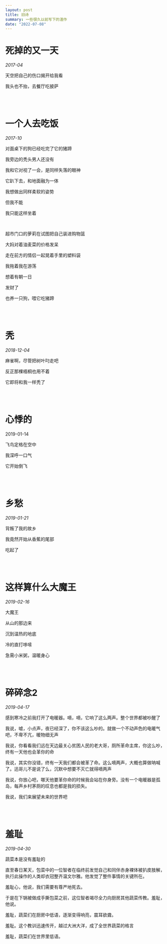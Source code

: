 ```yaml
---
layout: post
title: 旧诗
summary: 一些很久以前写下的渣作
date: "2022-07-08"
---
```



# 死掉的又一天

*2017-04*

天空把自己的伤口揭开给我看

我头也不抬，去餐厅吃披萨

<br/>



<br/>

# 一个人去吃饭

*2017-10*

对面桌下的狗已经吃完了它的猪蹄

我旁边的秃头男人还没有

我和它对视了一会，是同样失落的眼神

它趴下去，和地面融为一体

我想做出同样柔软的姿势

但我不能

我只能这样坐着

<br/>

超市门口的萝莉在试图把自己装进购物篮

大妈对着油麦菜的价格发呆

走在前方的情侣一起晃着手里的塑料袋

我拖着我在游荡

想着有朝一日

发财了

也养一只狗，喂它吃猪蹄

<br/>



<br/>

# 秃

*2018-12-04*

麻雀啊，尽管把树叶叼走吧

反正那棵梧桐也用不着

它即将和我一样秃了

<br/>



<br/>

# 心悸的

2019-01-14

飞鸟定格在空中

我深呼一口气

它开始倒飞

<br/>



<br/>

# 乡愁

*2019-01-21*

背叛了我的故乡

我竟然开始从香蕉的尾部

吃起了

<br/>



<br/>

# 这样算什么大魔王

*2019-02-16*

大魔王

从山的那边来

沉到温热的地底

冷的直打哆嗦

急需小米粥，温暖身心

<br/>



<br/>

# 碎碎念2

*2019-04-17*

感到寒冷之前我打开了电暖器。嘀，嘀，它响了这么两声。整个世界都被吵醒了

我说，嘘，小点声，夜已经深了，你不该这么吵的。就做一个不动声色的电暖气吧，不卑不亢，暖物细无声

我说，你看看我们远在天边最关心贫困人民的老大哥，厕所革命主席，你这么吵，终有一天他也会革你的命

我说，其实你没错，终有一天我们都会被革了命。这么嘀两声，大概也算做呐喊了。迅哥儿不是说了么，沉默中想要不灭亡就得嘀两声

我说，你放心吧，哪天他要革你命的时候我会站在你身旁。没有一个电暖器是孤岛，每声乡村茅厕的叹息也都是我的损失。

我说，我们来展望未来的世界吧

<br/>



<br/>

# 羞耻

*2019-04-30*

蔬菜本是没有羞耻的

直至春日某天，包菜中的一位智者在临终前发觉自己和同伴赤身裸体被扒皮肢解，执行此操作的人类却衣冠整齐温文尔雅。他发觉了整件事情的关键所在。

羞耻心，他说，我们需要有尊严地死去。

于是在下锅被做成手撕包菜之前，这位智者竭尽全力向厨房其他蔬菜传教。羞耻，他说。

羞耻，蔬菜们在厨房中低语，逐渐变得响亮，震耳欲聋。

羞耻。这个教训迅速传开，越过大洲大洋，成了全世界蔬菜的格言

羞耻，蔬菜们在世界里低语。
